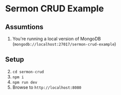 # Sermon CRUD Example

## Assumtions

1. You're running a local version of MongoDB (`mongodb://localhost:27017/sermon-crud-example`)

## Setup

2. `cd sermon-crud`
3. `npm i`
4. `npm run dev`
5. Browse to `http://localhost:8080`
